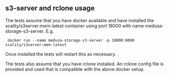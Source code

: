 ## s3-server and rclone usage

The tests assume that you have docker available and have installed the scality/s3server:mem-latest container
using port 18000 with name medusa-storage-s3-server. E.g.

```
 docker run --name medusa-storage-s3-server -p 18000:8000 scality/s3server:mem-latest
```

Once installed the tests will restart this as necessary.

The tests also assume that you have rclone installed. An rclone config file is provided and
used that is compatible with the above docker setup.